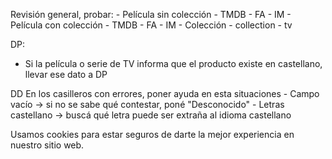 Revisión general, probar:
	- Película sin colección
		- TMDB
		- FA
		- IM
	- Película con  colección
		- TMDB
		- FA
		- IM
	- Colección
		- collection
		- tv

DP: 
- Si la película o serie de TV informa que el producto existe en castellano, llevar ese dato a DP

DD
En los casilleros con errores, poner ayuda en esta situaciones
	- Campo vacío 		-> si no se sabe qué contestar, poné "Desconocido"
	- Letras castellano	-> buscá qué letra puede ser extraña al idioma castellano


Usamos cookies para estar seguros de darte la mejor experiencia en nuestro sitio web. 